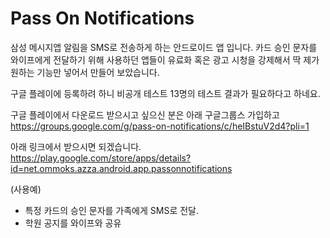 # Pass On Notifications
삼성 메시지앱 알림을 SMS로 전송하게 하는 안드로이드 앱 입니다.
카드 승인 문자를 와이프에게 전달하기 위해 사용하던 앱들이 유료화 혹은 광고 시청을 강제해서 딱 제가 원하는 기능만 넣어서 만들어 보았습니다.

구글 플레이에 등록하려 하니 비공개 테스트 13명의 테스트 결과가 필요하다고 하네요.

구글 플레이에서 다운로드 받으시고 싶으신 분은 아래 구글그룹스 가입하고  
https://groups.google.com/g/pass-on-notifications/c/heIBstuV2d4?pli=1  

아래 링크에서 받으시면 되겠습니다.  
https://play.google.com/store/apps/details?id=net.ommoks.azza.android.app.passonnotifications

(사용예)
- 특정 카드의 승인 문자를 가족에게 SMS로 전달.
- 학원 공지를 와이프와 공유 
